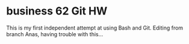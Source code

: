 # business 62 Git HW

This is my first independent attempt at using Bash and Git.
Editing from branch Anas, having trouble with this...
